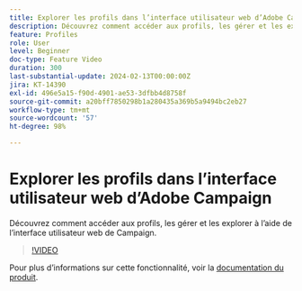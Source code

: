 ```yaml
---
title: Explorer les profils dans l’interface utilisateur web d’Adobe Campaign
description: Découvrez comment accéder aux profils, les gérer et les explorer à l’aide de l’interface utilisateur web de Campaign.
feature: Profiles
role: User
level: Beginner
doc-type: Feature Video
duration: 300
last-substantial-update: 2024-02-13T00:00:00Z
jira: KT-14390
exl-id: 496e5a15-f90d-4901-ae53-3dfbb4d8758f
source-git-commit: a20bff7850298b1a280435a369b5a9494bc2eb27
workflow-type: tm+mt
source-wordcount: '57'
ht-degree: 98%

---
```


# Explorer les profils dans l’interface utilisateur web d’Adobe Campaign

Découvrez comment accéder aux profils, les gérer et les explorer à l’aide de l’interface utilisateur web de Campaign.

>[!VIDEO](https://video.tv.adobe.com/v/3427293/?learn=on)

Pour plus d’informations sur cette fonctionnalité, voir la [documentation du produit](https://experienceleague.adobe.com/docs/campaign-web/v8/audiences/work-with-profiles/about-recipients.html).
